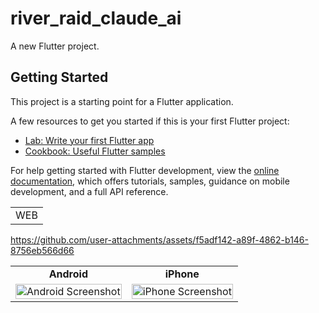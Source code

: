 # river_raid_claude_ai

A new Flutter project.

## Getting Started

This project is a starting point for a Flutter application.

A few resources to get you started if this is your first Flutter project:

- [Lab: Write your first Flutter app](https://docs.flutter.dev/get-started/codelab)
- [Cookbook: Useful Flutter samples](https://docs.flutter.dev/cookbook)

For help getting started with Flutter development, view the
[online documentation](https://docs.flutter.dev/), which offers tutorials,
samples, guidance on mobile development, and a full API reference.


<table style="width:100%; table-layout:fixed;">
    <tr>
        <td colspan="2" align="center">
          WEB
        </td>
    </tr>
</table>

https://github.com/user-attachments/assets/f5adf142-a89f-4862-b146-8756eb566d66

<table style="width:100%; table-layout:fixed;">
    <tr>
        <td align="center"><strong>Android</strong></td>
        <td align="center"><strong>iPhone</strong></td>
    </tr>
    <tr>
        <td align="center">
            <img src="https://github.com/user-attachments/assets/6563ebdd-82c5-42da-950c-782d15af8370" alt="Android Screenshot" width="100%">
        </td>
        <td align="center">
            <img src="https://github.com/user-attachments/assets/b2e7bf31-9f86-425f-8629-9c9343e8e033" alt="iPhone Screenshot" width="100%">
        </td>
    </tr>
</table>

